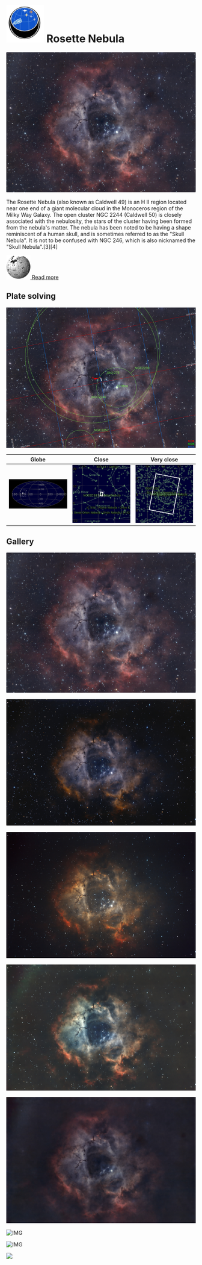 # ![](..//Imaging//Common/pyl-tiny.png) Rosette Nebula
![](..//Imaging//HD/Rosette_Nebula+00+co.jpg)

The Rosette Nebula (also known as Caldwell 49) is an H II region located near one end of a giant molecular cloud in the Monoceros region of the Milky Way Galaxy. The open cluster NGC 2244 (Caldwell 50) is closely associated with the nebulosity, the stars of the cluster having been formed from the nebula's matter. The nebula has been noted to be having a shape reminiscent of a human skull, and is sometimes referred to as the "Skull Nebula". It is not to be confused with NGC 246, which is also nicknamed the "Skull Nebula".[3][4]



[![](..//Imaging//Common/Wikipedia.png) Read more](https://en.wikipedia.org/wiki/Rosette_Nebula)
## Plate solving 


![IMG](..//Imaging//HD/Rosette_Nebula_Annotated.jpg)


| Globe | Close | Very close |
| ----- | ----- | ----- |
|![IMG](..//Imaging//HD/Rosette_Nebula_Globe.jpg) |![IMG](..//Imaging//HD/Rosette_Nebula_Close.jpg) |![IMG](..//Imaging//HD/Rosette_Nebula_Closer.jpg) |

## Gallery
![IMG](..//Imaging//HD/Rosette_Nebula+00+co.jpg) 

![IMG](..//Imaging//HD/Rosette_Nebula+01+co.jpg) 

![IMG](..//Imaging//HD/Rosette_Nebula+02+co.jpg) 

![IMG](..//Imaging//HD/Rosette_Nebula+03+co.jpg) 

![IMG](..//Imaging//HD/Rosette_Nebula+04+co.jpg) 

![IMG](..//Imaging//HD/Rosette_Nebula+05+co.jpg) 

![IMG](..//Imaging//HD/Rosette_Nebula+06+co.jpg) 

![](..//Imaging//HD/Rosette_Nebula+00+bg.jpg)

